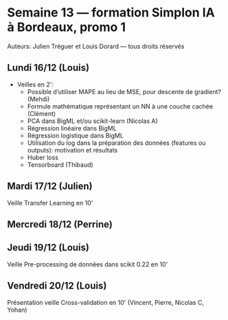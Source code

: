 # Semaine 13 — formation Simplon IA à Bordeaux, promo 1

Auteurs: Julien Tréguer et Louis Dorard — tous droits réservés

## Lundi 16/12 (Louis)

* Veilles en 2':
  * Possible d’utiliser MAPE au lieu de MSE, pour descente de gradient? (Mehdi)
  * Formule mathématique représentant un NN à une couche cachée (Clément)
  * PCA dans BigML et/ou scikit-learn (Nicolas A)
  * Régression linéaire dans BigML 
  * Régression logistique dans BigML
  * Utilisation du log dans la préparation des données (features ou outputs): motivation et résultats 
  * Huber loss
  * Tensorboard (Thibaud)

## Mardi 17/12 (Julien)

Veille Transfer Learning en 10'

## Mercredi 18/12 (Perrine)

## Jeudi 19/12 (Louis)

Veille Pre-processing de données dans scikit 0.22 en 10'

## Vendredi 20/12 (Louis)

Présentation veille Cross-validation en 10' (Vincent, Pierre, Nicolas C, Yohan)
